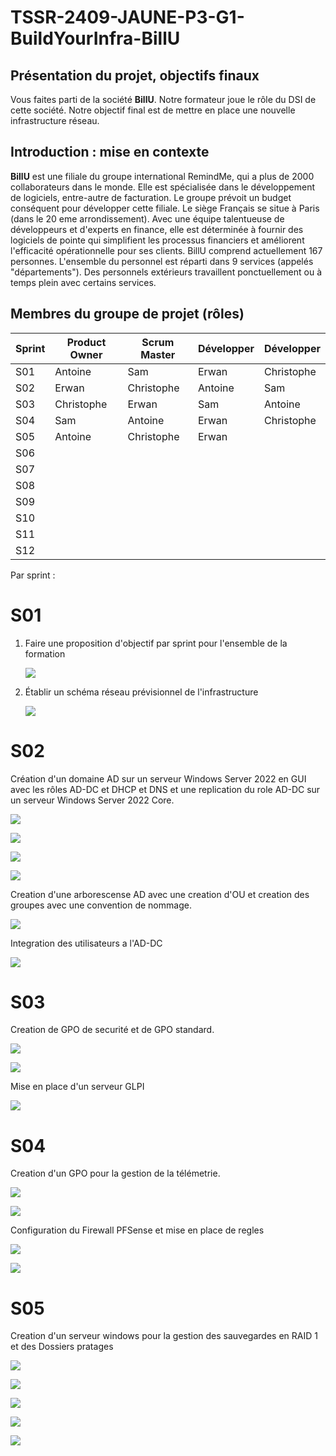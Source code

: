 # TSSR-2409-JAUNE-P3-G1-BuildYourInfra-BillU

## Présentation du projet, objectifs finaux

Vous faites parti de la société **BillU**.
Notre formateur joue le rôle du DSI de cette société.
Notre objectif final est de mettre en place une nouvelle infrastructure réseau.

## Introduction : mise en contexte

**BillU** est une filiale du groupe international RemindMe, qui a plus de 2000 collaborateurs dans le monde. Elle est spécialisée dans le développement de logiciels, entre-autre de facturation. Le groupe prévoit un budget conséquent pour développer cette filiale. Le siège Français se situe à Paris (dans le 20 eme arrondissement).
Avec une équipe talentueuse de développeurs et d'experts en finance, elle est déterminée à fournir des logiciels de pointe qui simplifient les processus financiers et améliorent l'efficacité opérationnelle pour ses clients.
BillU comprend actuellement 167 personnes.
L'ensemble du personnel est réparti dans 9 services (appelés "départements").
Des personnels extérieurs travaillent ponctuellement ou à temps plein avec certains services.

## Membres du groupe de projet (rôles)
| Sprint  | Product Owner | Scrum Master  |  Développer |  Développer |
|---|---|---|---|---|
|  S01 | Antoine   | Sam  |  Erwan |  Christophe |
|  S02 |  Erwan | Christophe  | Antoine  |  Sam |
| S03  |  Christophe | Erwan  | Sam | Antoine  |
|  S04 |  Sam | Antoine  | Erwan  | Christophe  |
|  S05 |  Antoine |  Christophe |  Erwan |   |
| S06  |   |   |   |   |
| S07  |   |   |   |   |
|  S08 |   |   |   |   |
|  S09 |   |   |   |   |
| S10  |   |   |   |   |
| S11  |   |   |   |   |
|  S12 |   |   |   |   |


Par sprint :
# S01

1. Faire une proposition d'objectif par sprint pour l'ensemble de la formation
   
   ![](https://github.com/WildCodeSchool/TSSR-2409-JAUNE-P3-G1-BuildYourInfra-BillU/blob/980f2ce906fb85a4b45f7f7f81248ef34d80e733/Resources/Planning.png)
3. Établir un schéma réseau prévisionnel de l'infrastructure

   ![](https://github.com/WildCodeSchool/TSSR-2409-JAUNE-P3-G1-BuildYourInfra-BillU/blob/980f2ce906fb85a4b45f7f7f81248ef34d80e733/Resources/Sch%C3%A9ma%20provisoire.png)

# S02

Création d'un domaine AD sur un serveur Windows Server 2022 en GUI avec les rôles AD-DC et DHCP et DNS et une replication du role AD-DC sur un serveur Windows Server 2022 Core.

   ![](https://github.com/WildCodeSchool/TSSR-2409-JAUNE-P3-G1-BuildYourInfra-BillU/blob/980f2ce906fb85a4b45f7f7f81248ef34d80e733/Resources/s02/capture_install_adds_role.png)

   ![](https://github.com/WildCodeSchool/TSSR-2409-JAUNE-P3-G1-BuildYourInfra-BillU/blob/980f2ce906fb85a4b45f7f7f81248ef34d80e733/Resources/s02/adds_config_path.png)

   ![](https://github.com/WildCodeSchool/TSSR-2409-JAUNE-P3-G1-BuildYourInfra-BillU/blob/980f2ce906fb85a4b45f7f7f81248ef34d80e733/Resources/s02/S02%20WinCORE%2004%20final.png)

   ![](https://github.com/WildCodeSchool/TSSR-2409-JAUNE-P3-G1-BuildYourInfra-BillU/blob/980f2ce906fb85a4b45f7f7f81248ef34d80e733/Resources/s02/S02%20WinCORE%2003%20Change%20Domain.png)
    
Creation d'une arborescense AD avec une creation d'OU et creation des groupes avec une convention de nommage.

   ![](https://github.com/WildCodeSchool/TSSR-2409-JAUNE-P3-G1-BuildYourInfra-BillU/blob/bf9d42732558b59a202e69264a42636857a29261/Resources/s02/Capture%20d'%C3%A9cran%202024-12-19%20094815.png)

Integration des utilisateurs a l'AD-DC

   ![](https://github.com/WildCodeSchool/TSSR-2409-JAUNE-P3-G1-BuildYourInfra-BillU/blob/a4670ae764c8ae57799fd7569fe3f41c06817a33/Resources/s02/Capture%20d'%C3%A9cran%202024-12-19%20095726.png)

   
# S03

Creation de GPO de securité et de GPO standard.

   ![](https://github.com/WildCodeSchool/TSSR-2409-JAUNE-P3-G1-BuildYourInfra-BillU/blob/a4670ae764c8ae57799fd7569fe3f41c06817a33/Resources/GPO%20politique%20des%20MDP.png)

   ![](https://github.com/WildCodeSchool/TSSR-2409-JAUNE-P3-G1-BuildYourInfra-BillU/blob/a4670ae764c8ae57799fd7569fe3f41c06817a33/Resources/GPO%20s03-2.1.png)


Mise en place d'un serveur GLPI 

   ![](https://github.com/WildCodeSchool/TSSR-2409-JAUNE-P3-G1-BuildYourInfra-BillU/blob/6d0d745b8f9d2cfe4362ade93df1c498701cb16c/Resources/S03/Capture%20d'%C3%A9cran%202024-12-19%20100834.png)

   
# S04

Creation d'un GPO pour la gestion de la télémetrie.

   ![](https://github.com/WildCodeSchool/TSSR-2409-JAUNE-P3-G1-BuildYourInfra-BillU/blob/afbcb88fe08def78daa3a28f4faf3df569055974/S04/Capture%20d'%C3%A9cran%202024-12-10%20155437.png)

   ![](https://github.com/WildCodeSchool/TSSR-2409-JAUNE-P3-G1-BuildYourInfra-BillU/blob/a78b23284170ab26f6e7fc7748a338756f101f09/S04/Capture%20d'%C3%A9cran%202024-12-10%20155446.png)

Configuration du Firewall PFSense et mise en place de regles 

   ![](https://github.com/WildCodeSchool/TSSR-2409-JAUNE-P3-G1-BuildYourInfra-BillU/blob/a78b23284170ab26f6e7fc7748a338756f101f09/S04/Capture%20d'%C3%A9cran%202024-12-12%20180335.png)

   ![](https://github.com/WildCodeSchool/TSSR-2409-JAUNE-P3-G1-BuildYourInfra-BillU/blob/a78b23284170ab26f6e7fc7748a338756f101f09/S04/Capture%20d'%C3%A9cran%202024-12-12%20180348.png)

   
# S05

Creation d'un serveur windows pour la gestion des sauvegardes en RAID 1 et des Dossiers pratages 

![](https://github.com/WildCodeSchool/TSSR-2409-JAUNE-P3-G1-BuildYourInfra-BillU/blob/4f3236203f9aa6ff0d278af932faaa275fd6ff66/S05/Mise%20en%20place%20du%20raid.png)

![](https://github.com/WildCodeSchool/TSSR-2409-JAUNE-P3-G1-BuildYourInfra-BillU/blob/4f3236203f9aa6ff0d278af932faaa275fd6ff66/S05/Mise%20en%20place%20des%20disques.png)

![](https://github.com/WildCodeSchool/TSSR-2409-JAUNE-P3-G1-BuildYourInfra-BillU/blob/4f3236203f9aa6ff0d278af932faaa275fd6ff66/S05/Raid%20en%20formatage.png)

![](https://github.com/WildCodeSchool/TSSR-2409-JAUNE-P3-G1-BuildYourInfra-BillU/blob/4f3236203f9aa6ff0d278af932faaa275fd6ff66/S05/Raid%20reussi.png)

![](https://github.com/WildCodeSchool/TSSR-2409-JAUNE-P3-G1-BuildYourInfra-BillU/blob/75b6f1ddfe7216985c15eb1441bedf09c67d88a2/S05/Capture%20d'%C3%A9cran%202024-12-19%20103326.png)

